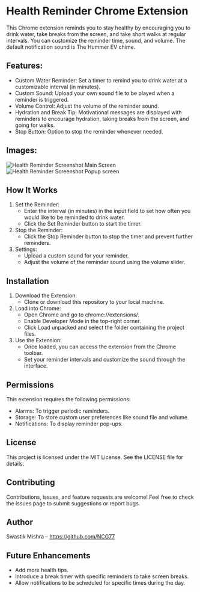 # Health Reminder Chrome Extension
This Chrome extension reminds you to stay healthy by encouraging you to drink water, take breaks from the screen, and take short walks at regular intervals. You can customize the reminder time, sound, and volume. The default notification sound is The Hummer EV chime.

## Features:
- Custom Water Reminder: Set a timer to remind you to drink water at a customizable interval (in minutes).
- Custom Sound: Upload your own sound file to be played when a reminder is triggered.
- Volume Control: Adjust the volume of the reminder sound.
- Hydration and Break Tip: Motivational messages are displayed with reminders to encourage hydration, taking breaks from the screen, and going for walks.
- Stop Button: Option to stop the reminder whenever needed.

## Images:
![Health Reminder Screenshot Main Screen](https://github.com/user-attachments/assets/80d28c9c-82cc-4f0f-bdda-1c617d2958c4)
![Health Reminder Screenshot Popup screen](https://github.com/user-attachments/assets/1817f934-79c8-47bf-aa06-9428360d69ae)


## How It Works
1. Set the Reminder:
    - Enter the interval (in minutes) in the input field to set how often you would like to be reminded to drink water.
    - Click the Set Reminder button to start the timer.
2. Stop the Reminder:
    - Click the Stop Reminder button to stop the timer and prevent further reminders.
3. Settings:
    - Upload a custom sound for your reminder.
    - Adjust the volume of the reminder sound using the volume slider.

## Installation
1. Download the Extension:
    - Clone or download this repository to your local machine.
2. Load into Chrome:
    - Open Chrome and go to chrome://extensions/.
    - Enable Developer Mode in the top-right corner.
    - Click Load unpacked and select the folder containing the project files.
3. Use the Extension:
    - Once loaded, you can access the extension from the Chrome toolbar.
    - Set your reminder intervals and customize the sound through the interface.

## Permissions
This extension requires the following permissions:

- Alarms: To trigger periodic reminders.
- Storage: To store custom user preferences like sound file and volume.
- Notifications: To display reminder pop-ups.

## License
This project is licensed under the MIT License. See the LICENSE file for details.

## Contributing
Contributions, issues, and feature requests are welcome! Feel free to check the issues page to submit suggestions or report bugs.

## Author
Swastik Mishra – https://github.com/NCG77

## Future Enhancements
- Add more health tips.
- Introduce a break timer with specific reminders to take screen breaks.
- Allow notifications to be scheduled for specific times during the day.
